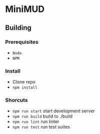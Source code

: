 # MiniMUD

## Building
### Prerequisites
 * `Node`
 * `NPM`

### Install
 * Clone repo
 * `npm install`

### Shorcuts
 * `npm run start` start development server
 * `npm run build` build to ./build
 * `npm run lint` run linter
 * `npm run test` run test suites
